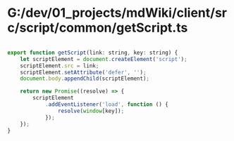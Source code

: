 # G:/dev/01_projects/mdWiki/client/src/script/common/getScript.ts
```js

export function getScript(link: string, key: string) {
    let scriptElement = document.createElement('script');
    scriptElement.src = link;
    scriptElement.setAttribute('defer', '');
    document.body.appendChild(scriptElement);

    return new Promise((resolve) => {
        scriptElement
            .addEventListener('load', function () {
                resolve(window[key]);
            });
    });
}
 ```
